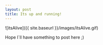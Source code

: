 ```yaml
---
layout: post
title: Its up and running!
---
```

![itsAlive]({{ site.baseurl }}/images/itsAlive.gif)

Hope I`ll have something to post here ;)


